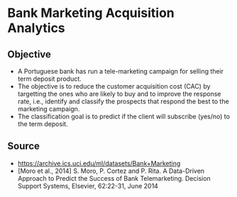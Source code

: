 # Bank Marketing Acquisition Analytics

## Objective
- A Portuguese bank has run a tele-marketing campaign for selling their term deposit product.
- The objective is to reduce the customer acquisition cost (CAC) by targetting the ones who are likely to buy and to improve the response rate, i.e., identify and classify the prospects that respond the best to the marketing campaign.
- The classification goal is to predict if the client will subscribe (yes/no) to the term deposit.

## Source
- https://archive.ics.uci.edu/ml/datasets/Bank+Marketing
- [Moro et al., 2014] S. Moro, P. Cortez and P. Rita. A Data-Driven Approach to Predict the Success of Bank Telemarketing. Decision Support Systems, Elsevier, 62:22-31, June 2014
